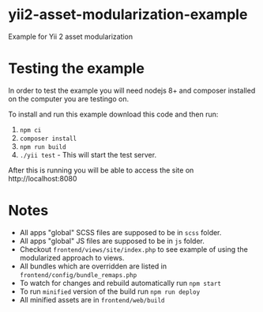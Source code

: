 # yii2-asset-modularization-example

Example for Yii 2 asset modularization

# Testing the example

In order to test the example you will need nodejs 8+ and composer installed on the computer you are testingo on.

To install and run this example download this code and then run:

1. `npm ci`
2. `composer install`
3. `npm run build`
4. `./yii test` - This will start the test server.

After this is running you will be able to access the site on http://localhost:8080

# Notes

* All apps "global" SCSS files are supposed to be in `scss` folder.
* All apps "global" JS files are supposed to be in `js` folder.
* Checkout `frontend/views/site/index.php` to see example of using the modularized approach to views.
* All bundles which are overridden are listed in `frontend/config/bundle_remaps.php`
* To watch for changes and rebuild automatically run `npm start`
* To run `minified` version of the build run `npm run deploy`
* All minified assets are in `frontend/web/build`
